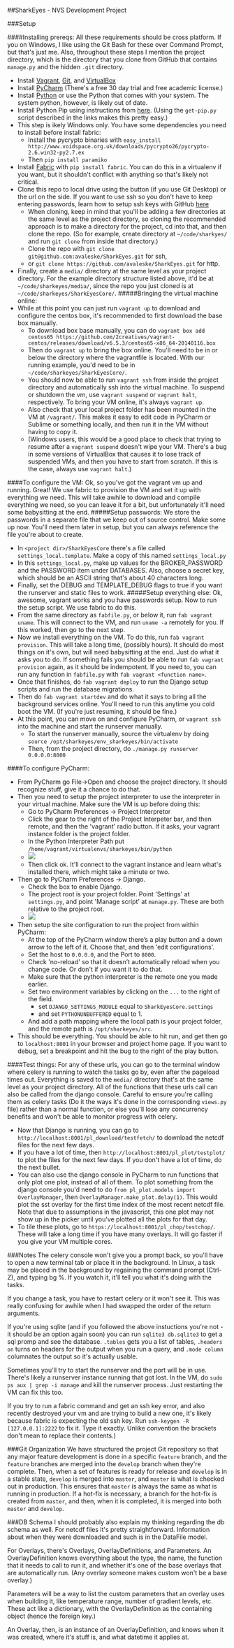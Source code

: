 ##SharkEyes - NVS Development Project

###Setup

####Installing prereqs:
All these requirements should be cross platform. If you on Windows, I like using the Git Bash for these over Command Prompt, but that's just me. Also, throughout these steps I mention the project directory, which is the directory that you clone from GitHub that contains `manage.py` and the hidden `.git` directory.
- Install [Vagrant](www.vagrantup.com), [Git](http://git-scm.com/), and [VirtualBox](https://www.virtualbox.org/wiki/Downloads)
- Install [PyCharm](http://www.jetbrains.com/pycharm/) (There's a free 30 day trial and free academic license.)
- Install [Python](https://www.python.org/) or use the Python that comes with your system. The system python, however, is likely out of date.    
- Install Python Pip using instructions from [here](https://pip.pypa.io/en/latest/installing.html). (Using the `get-pip.py` script described in the links makes this pretty easy.)
- This step is ikely Windows only. You have some dependencies you need to install before install fabric:
  - Install the pycrypto binaries with `easy_install http://www.voidspace.org.uk/downloads/pycrypto26/pycrypto-2.6.win32-py2.7.ex`
  - Then `pip install paramiko`
- Install [Fabric](http://www.fabfile.org/installing.html) with `pip install fabric`. You can do this in a virtualenv if you want, but it shouldn't conflict with anything so that's likely not critical.
- Clone this repo to local drive using the button (if you use Git Desktop) or the url on the side. If you want to use ssh so you don't have to keep entering passwords, learn how to setup ssh keys with GitHub  [here](https://help.github.com/articles/generating-ssh-keys/)
  - When cloning, keep in mind that you'll be adding a few directories at the same level as the project directory, so cloning the recommended approach is to make a directory for the project, cd into that, and then clone the repo. (So for example, create directory at `~/code/sharkyes/` and run `git clone` from inside that directory.)
  - Clone the repo with `git clone git@github.com:avaleske/SharkEyes.git` for ssh,
  - or `git clone https://github.com/avaleske/SharkEyes.git` for http.
- Finally, create a `media/` directory at the same level as your project directory. For the example directory structure listed above, it'd be at `~/code/sharkeyes/media/`, since the repo you just cloned is at `~/code/sharkeyes/SharkEyesCore/`.
#####Bringing the virtual machine online:
- While at this point you can just run `vagrant up`  to download and configure the centos box, it's recommended to first download the base box manually.
  - To download box base manually, you can do `vagrant box add centos65 https://github.com/2creatives/vagrant-centos/releases/download/v6.5.3/centos65-x86_64-20140116.box`
  - Then do `vagrant up` to bring the box online. You'll need to be in or below the directory where the vagrantfile is located. With our running example, you'd need to be in `~/code/sharkeyes/SharkEyesCore/`.
  - You should now be able to run `vagrant ssh` from inside the project directory and automatically ssh into the virtual machine. To suspend or shutdown the vm, use `vagrant suspend` or `vagrant halt`, respectively. To bring your VM online, it's always `vagrant up`.
  - Also check that your local project folder has been mounted in the VM at `/vagrant/`. This makes it easy to edit code in PyCharm or Sublime or something locally, and then run it in the VM without having to copy it.
  - (Windows users, this would be a good place to check that trying to resume after a `vagrant suspend` doesn't wipe your VM. There's a bug in some versions of VirtualBox that causes it to lose track of suspended VMs, and then you have to start from scratch. If this is the case, always use `vagrant halt`.)

####To configure the VM:
Ok, so you've got the vagrant vm up and running. Great! We use fabric to provision the VM and set it up with everything we need. This will take awhile to download and compile everything we need, so you can leave it for a bit, but unfortunately it'll need some babysitting at the end.
#####Setup passwords:
We store the passwords in a separate file that we keep out of source control. Make some up now. You'll need them later in setup, but you can always reference the file you're about to create.
- In `<project dir>/SharkEyesCore` there's a file called `settings_local.template`. Make a copy of this named `settings_local.py`
- In this `settings_local.py`, make up values for the BROKER_PASSWORD and the PASSWORD item under DATABASES. Also, choose a secret key, which should be an ASCII string that's about 40 characters long.
- Finally, set the DEBUG and TEMPLATE_DEBUG flags to true if you want the runserver and static files to work.
#####Setup everything else:
Ok, awesome, vagrant works and you have passwords setup. Now to run the setup script. We use fabric to do this.
- From the same directory as `fabfile.py`, or below it, run `fab vagrant uname`. This will connect to the VM, and run `uname -a` remotely for you. If this worked, then go to the next step.
- Now we install everything on the VM. To do this, run `fab vagrant provision`. This will take a long time, (possibly hours). It should do most things on it's own, but will need babysitting at the end. Just do what it asks you to do. If something fails you should be able to run `fab vagrant provision` again, as it should be indempotent. If you need to, you can run any function in `fabfile.py` with `fab vagrant <function name>`.
- Once that finishes, do `fab vagrant deploy` to run the Django setup scripts and run the database migrations.
- Then do `fab vagrant startdev` and do what it says to bring all the background services online. You'll need to run this anytime you cold boot the VM. (If you're just resuming, it should be fine.)
- At this point, you can move on and configure PyCharm, or `vagrant ssh` into the machine and start the runserver manually.
  - To start the runserver manually, source the virtualenv by doing `source /opt/sharkeyes/env_sharkeyes/bin/activate`
  - Then, from the project directory, do `./manage.py runserver 0.0.0.0:8000`

####To configure PyCharm:
- From PyCharm go File->Open and choose the project directory. It should recognize stuff, give it a chance to do that.
- Then you need to setup the project interpreter to use the interpreter in your virtual machine. Make sure the VM is up before doing this:
  - Go to PyCharm Preferences -> Project Interpretor
  - Click the gear to the right of the Project Interpeter bar, and then remote, and then the 'vagrant' radio button. If it asks, your vagrant instance folder is the project folder.
  - In the Python Interpreter Path put `/home/vagrant/virtualenvs/sharkeyes/bin/python`
  - <img src="resources/configure_interpreter.png?raw=true">
  - Then click ok. It'll connect to the vagrant instance and learn what's installed there, which might take a minute or two.
- Then go to PyCharm Preferences -> Django.
  - Check the box to enable Django.
  - The project root is your project folder. Point 'Settings' at `settings.py`, and point 'Manage script' at `manage.py`. These are both relative to the project root.
  - <img src="resources/pycharm_django.png?raw=true">
- Then setup the site configuration to run the project from within PyCharm:
  - At the top of the PyCharm window there’s a play button and a down arrow to the left of it. Choose that, and then 'edit configurations'.
  - Set the host to `0.0.0.0`, and the Port to `8000`.
  - Check 'no-reload' so that it doesn’t automatically reload when you change code. Or don't if you want it to do that.
  - Make sure that the python interpreter is the remote one you made earlier.
  - Set two environment variables by clicking on the `...` to the right of the field.
    - set `DJANGO_SETTINGS_MODULE` equal to `SharkEyesCore.settings`
    - and set `PYTHONUNBUFFERED` equal to 1.
  - And add a path mapping where the local path is your project folder, and the remote path is `/opt/sharkeyes/src`.
- This should be everything. You should be able to hit run, and get then go to `localhost:8001` in your browser and project home page. If you want to debug, set a breakpoint and hit the bug to the right of the play button.

####Test things:
For any of these urls, you can go to the terminal window where celery is running to watch the tasks go by, even after the pageload times out. Everything is saved to the `media/` directory that's at the same level as your project directory. All of the functions that these urls call can also be called from the django console. Careful to ensure you're calling them as celery tasks (Do it the ways it's done in the corresponding `views.py` file) rather than a normal function, or else you'll lose any concurrency benefits and won't be able to monitor progress with celery.
- Now that Django is running, you can go to `http://localhost:8001/pl_download/testfetch/` to download the netcdf files for the next few days.
- If you have a lot of time, then `http://localhost:8001/pl_plot/testplot/` to plot the files for the next few days. If you don't have a lot of time, do the next bullet.
- You can also use the django console in PyCharm to run functions that only plot one plot, instead of all of them. To plot something from the django console you'd need to do `from pl_plot.models import OverlayManager`, then `OverlayManager.make_plot.delay(1)`. This would plot the sst overlay for the first time index of the most recent netcdf file. Note that due to assumptions in the javascript, this one plot may not show up in the picker until you've plotted all the plots for that day.
- To tile these plots, go to `https://localhost:8001/pl_chop/testchop/`. These will take a long time if you have many overlays. It will go faster if you give your VM multiple cores.

###Notes
The celery console won't give you a prompt back, so you'll have to open a new terminal tab or place it in the background. In Linux, a task may be placed in the background by regaining the command prompt (Ctrl-Z), and typing bg %<task number>. If you watch it, it'll tell you what it's doing with the tasks.

If you change a task, you have to restart celery or it won't see it. This was really confusing for awhile when I had swapped the order of the return arguments.

If you're using sqlite (and if you followed the above instuctions you're not - it should be an option again soon) you can run `sqlite3 db.sqlite3` to get a sql promp and see the database. `.tables` gets you a list of tables, `.headers on` turns on headers for the output when you run a query, and `.mode column` columnates the output so it's actually usable.

Sometimes you'll try to start the runserver and the port will be in use. There's likely a runserver instance running that got lost. In the VM, do `sudo ps aux | grep -i manage` and kill the runserver process. Just restarting the VM can fix this too.

If you try to run a fabric command and get an ssh key error, and also recently destroyed your vm and are trying to build a new one, it's likely because fabric is expecting the old ssh key. Run `ssh-keygen -R [127.0.0.1]:2222` to fix it. Type it exactly. Unlike convention the brackets don't mean to replace their contents.)

###Git Organization
We have structured the project Git repository so that any major feature development is done in a specific `feature` branch, and the `feature` branches are merged into the `develop` branch when they're complete. Then, when a set of features is ready for release and `develop` is in a stable state, `develop` is merged into `master`, and `master` is what is checked out in production. This ensures that `master` is always the same as what is running in production. If a hot-fix is necessary, a branch for the hot-fix is created from `master`, and then, when it is completed, it is merged into both `master` and `develop`.

###DB Schema
I should probably also explain my thinking regarding the db schema as well.
For netcdf files it's pretty straightforward. Information about when they were downloaded and such is in the DataFile model.

For Overlays, there's Overlays, OverlayDefinitions, and Parameters. An OverlayDefinition knows everything about the type, the name, the function that it needs to call to run it, and whether it's one of the base overlays that are automatically run. (Any overlay someone makes custom won't be a base overlay.)

Parameters will be a way to list the custom parameters that an overlay uses when building it, like temperature range, number of gradient levels, etc. These act like a dictionary, with the OverlayDefinition as the containing object (hence the foreign key.)

An Overlay, then, is an instance of an OverlayDefinition, and knows when it was created, where it's stuff is, and what datetime it applies at.

